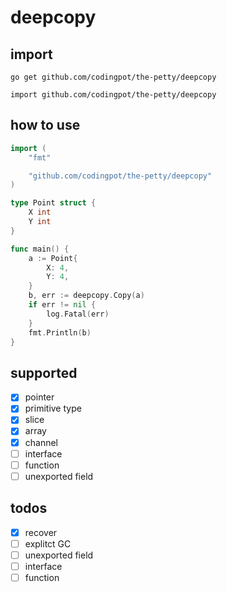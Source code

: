 # deepcopy

## import

`go get github.com/codingpot/the-petty/deepcopy`

`import github.com/codingpot/the-petty/deepcopy`

## how to use

```go
import (
    "fmt"

    "github.com/codingpot/the-petty/deepcopy"
)

type Point struct {
    X int
    Y int
}

func main() {
    a := Point{
        X: 4,
        Y: 4,
    }
    b, err := deepcopy.Copy(a)
    if err != nil {
        log.Fatal(err)
    }
    fmt.Println(b)
}
```

## supported

* [X] pointer
* [X] primitive type
* [X] slice
* [X] array
* [X] channel
* [ ] interface
* [ ] function
* [ ] unexported field

## todos

- [X] recover
- [ ] explitct GC
- [ ] unexported field
- [ ] interface
- [ ] function

